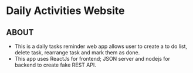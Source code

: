 # Daily Activities Website

## ABOUT
- This is a daily tasks reminder web app allows user to create a to do list, delete task, rearrange task and mark them as done.
- This app uses ReactJs for frontend; JSON server and nodejs for backend to create fake REST API.